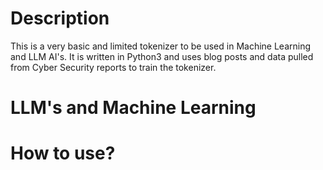 # Description
This is a very basic and limited tokenizer to be used in Machine Learning and LLM AI's. It is written in Python3 and uses blog posts and data pulled from Cyber Security reports to train the tokenizer.

# LLM's and Machine Learning

# How to use?
